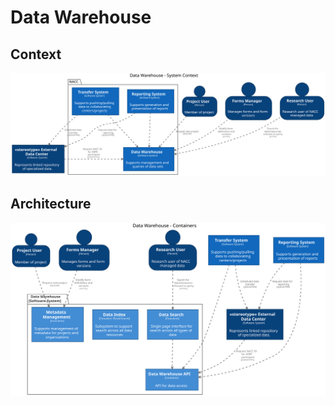 # Data Warehouse

## Context

![Warehouse-Context-Diagram](images/structurizr-WarehouseContext.svg)

## Architecture

![Warehouse-Container-Diagram](images/structurizr-WarehouseContainers.svg)
